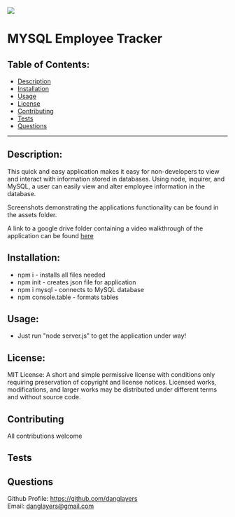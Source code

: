   ![](https://img.shields.io/badge/License-MIT-yellow.svg)
  

# MYSQL Employee Tracker

## Table of Contents:

* [Description](#description)
* [Installation](#installation)
* [Usage](#usage)
* [License](#license)
* [Contributing](#contributing)
* [Tests](#tests)
* [Questions](#questions)


---

## Description:
This quick and easy application makes it easy for non-developers to view and interact with information stored in databases. Using node, inquirer, and MySQL, a user can easily view and alter employee information in the database. 

Screenshots demonstrating the applications functionality can be found in the assets folder. 

A link to a google drive folder containing a video walkthrough of the application can be found [here](https://drive.google.com/drive/folders/1U2c945qtwSyVU5fRqK7TLZvGl_hM3UcG)
 

## Installation:
* npm i - installs all files needed
* npm init - creates json file for application
* npm i mysql - connects to MySQL database
* npm console.table - formats tables


## Usage:
* Just run "node server.js" to get the application under way!

## License:



MIT License: A short and simple permissive license with conditions only requiring preservation of copyright and license notices. Licensed works, modifications, and larger works may be distributed under different terms and without source code.
    



## Contributing 
All contributions welcome
## Tests

## Questions
Github Profile: <https://github.com/danglayers> <br> 
Email: <danglayers@gmail.com>
 